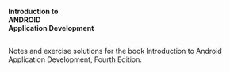 **Introduction to**  
**ANDROID**  
**Application Development**  
##  ##
Notes and exercise solutions for the book Introduction to Android Application Development, Fourth Edition.  
